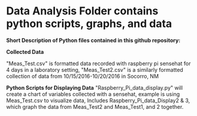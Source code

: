 # Data Analysis Folder contains python scripts, graphs, and data

**Short Description of Python files contained in this github repository:**

**Collected Data**

"Meas_Test.csv" is formatted data recorded with raspberry pi sensehat for 4 days in a laboratory setting, "Meas_Test2.csv" is a similarly formatted collection of data from 10/15/2016-10/20/2016 in Socorro, NM

**Python Scripts for Displaying Data**
"Raspberry_Pi_data_display.py" will create a chart of variables collected with a sensehat, example is using Meas_Test.csv to visualize data, Includes Raspberry_Pi_data_Display2 & 3, which graph the data from Meas_Test2 and Meas_Test1, and 2 together.
